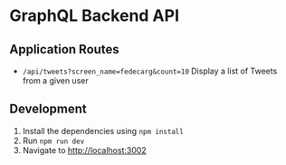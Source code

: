 # GraphQL Backend API

## Application Routes

* `/api/tweets?screen_name=fedecarg&count=10` Display a list of Tweets from a given user

## Development

1. Install the dependencies using `npm install`
3. Run `npm run dev`
4. Navigate to [http://localhost:3002](http://localhost:3002)
